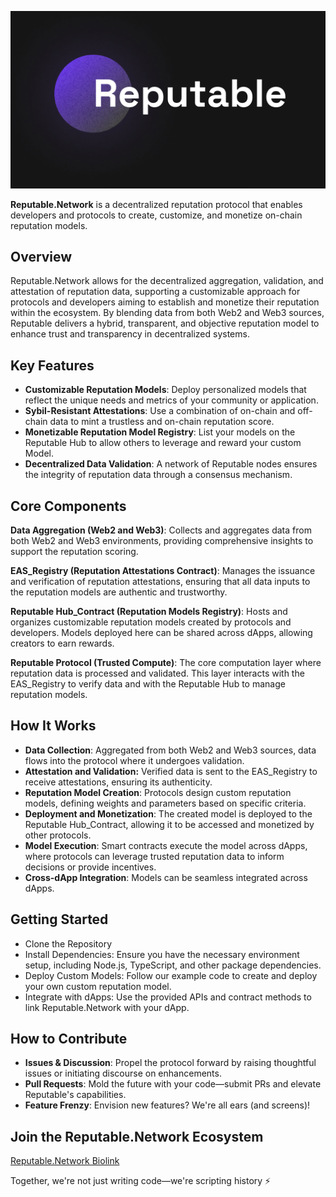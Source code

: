 ![Reputable Protocol Logo](/assets/reputable_logo.png)

**Reputable.Network** is a decentralized reputation protocol that enables developers and protocols to create, customize, and monetize on-chain reputation models.


## Overview

Reputable.Network allows for the decentralized aggregation, validation, and attestation of reputation data, supporting a customizable approach for protocols and developers aiming to establish and monetize their reputation within the ecosystem. By blending data from both Web2 and Web3 sources, Reputable delivers a hybrid, transparent, and objective reputation model to enhance trust and transparency in decentralized systems.


## Key Features

- **Customizable Reputation Models**: Deploy personalized models that reflect the unique needs and metrics of your community or application.
- **Sybil-Resistant Attestations**: Use a combination of on-chain and off-chain data to mint a trustless and on-chain reputation score.
- **Monetizable Reputation Model Registry**: List your models on the Reputable Hub to allow others to leverage and reward your custom Model.
- **Decentralized Data Validation**: A network of Reputable nodes ensures the integrity of reputation data through a consensus mechanism.


## Core Components

**Data Aggregation (Web2 and Web3)**: Collects and aggregates data from both Web2 and Web3 environments, providing comprehensive insights to support the reputation scoring.

**EAS_Registry (Reputation Attestations Contract)**: Manages the issuance and verification of reputation attestations, ensuring that all data inputs to the reputation models are authentic and trustworthy.

**Reputable Hub_Contract (Reputation Models Registry)**: Hosts and organizes customizable reputation models created by protocols and developers. Models deployed here can be shared across dApps, allowing creators to earn rewards.

**Reputable Protocol (Trusted Compute)**: The core computation layer where reputation data is processed and validated. This layer interacts with the EAS_Registry to verify data and with the Reputable Hub to manage reputation models.


## How It Works

- **Data Collection**: Aggregated from both Web2 and Web3 sources, data flows into the protocol where it undergoes validation.
- **Attestation and Validation:** Verified data is sent to the EAS_Registry to receive attestations, ensuring its authenticity.
- **Reputation Model Creation**: Protocols design custom reputation models, defining weights and parameters based on specific criteria.
- **Deployment and Monetization**: The created model is deployed to the Reputable Hub_Contract, allowing it to be accessed and monetized by other protocols.
- **Model Execution**: Smart contracts execute the model across dApps, where protocols can leverage trusted reputation data to inform decisions or provide incentives.
- **Cross-dApp Integration**: Models can be seamless integrated across dApps.


## Getting Started

- Clone the Repository
- Install Dependencies: Ensure you have the necessary environment setup, including Node.js, TypeScript, and other package dependencies.
- Deploy Custom Models: Follow our example code to create and deploy your own custom reputation model.
- Integrate with dApps: Use the provided APIs and contract methods to link Reputable.Network with your dApp.


## How to Contribute

- **Issues & Discussion**: Propel the protocol forward by raising thoughtful issues or initiating discourse on enhancements.
- **Pull Requests**: Mold the future with your code—submit PRs and elevate Reputable's capabilities.
- **Feature Frenzy**: Envision new features? We're all ears (and screens)!


## Join the Reputable.Network Ecosystem

[Reputable.Network Biolink](https://bio.link/reputable)

Together, we're not just writing code—we're scripting history ⚡️
